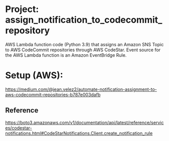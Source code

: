 # Project: assign_notification_to_codecommit_repository
AWS Lambda function code (Python 3.9) that assigns an Amazon SNS Topic to AWS CodeCommit repositories through AWS CodeStar. 
Event source for the AWS Lambda function is an Amazon EventBridge Rule. 

# Setup (AWS):
https://medium.com/@jean.velez2/automate-notification-assignment-to-aws-codecommit-repositories-b787e003dafb

## Reference
https://boto3.amazonaws.com/v1/documentation/api/latest/reference/services/codestar-notifications.html#CodeStarNotifications.Client.create_notification_rule
